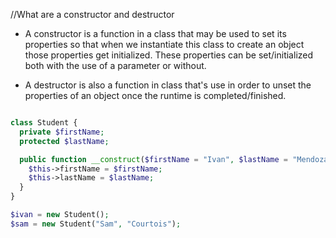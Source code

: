 //What are a constructor and destructor

* A constructor is a function in a class that may be used to set its properties so that when we instantiate this class to create an object those properties get initialized. These properties can be set/initialized both with the use of a parameter or without.

* A destructor is also a function in class that's use in order to unset the properties of an object once the runtime is completed/finished.

```php

class Student {
  private $firstName;
  protected $lastName;

  public function __construct($firstName = "Ivan", $lastName = "Mendoza"){
    $this->firstName = $firstName;
    $this->lastName = $lastName;
  }
}

$ivan = new Student();
$sam = new Student("Sam", "Courtois");

```
